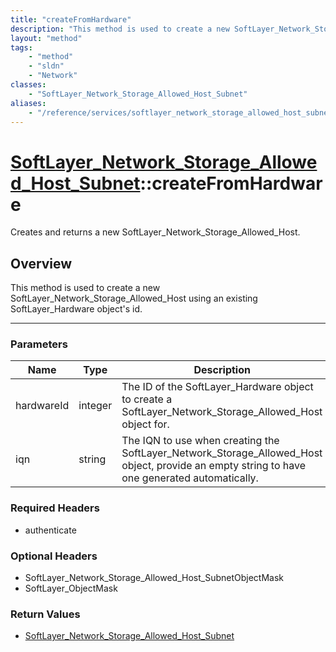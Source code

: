 ```yaml
---
title: "createFromHardware"
description: "This method is used to create a new SoftLayer_Network_Storage_Allowed_Host using an existing SoftLayer_Hardware object's... "
layout: "method"
tags:
    - "method"
    - "sldn"
    - "Network"
classes:
    - "SoftLayer_Network_Storage_Allowed_Host_Subnet"
aliases:
    - "/reference/services/softlayer_network_storage_allowed_host_subnet/createFromHardware"
---
```

# [SoftLayer_Network_Storage_Allowed_Host_Subnet](/reference/services/SoftLayer_Network_Storage_Allowed_Host_Subnet)::createFromHardware

Creates and returns a new SoftLayer_Network_Storage_Allowed_Host.


## Overview 
This method is used to create a new SoftLayer_Network_Storage_Allowed_Host using an existing SoftLayer_Hardware object's id. 

-----

### Parameters 
|Name | Type | Description |
| --- | --- | --- |
|hardwareId| integer| The ID of the SoftLayer_Hardware object to create a SoftLayer_Network_Storage_Allowed_Host object for.|
|iqn| string| The IQN to use when creating the SoftLayer_Network_Storage_Allowed_Host object, provide an empty string to have one generated automatically.|


### Required Headers
* authenticate


### Optional Headers
* SoftLayer_Network_Storage_Allowed_Host_SubnetObjectMask
* SoftLayer_ObjectMask

### Return Values
* <a href='/reference/datatypes/SoftLayer_Network_Storage_Allowed_Host_Subnet'>SoftLayer_Network_Storage_Allowed_Host_Subnet </a>




